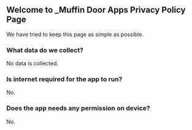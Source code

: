 ## Welcome to _Muffin Door Apps Privacy Policy Page

We have tried to keep this page as simple as possible.

### What data do we collect?

No data is collected.

### Is internet required for the app to run?

No. 

### Does the app needs any permission on device?

No.
